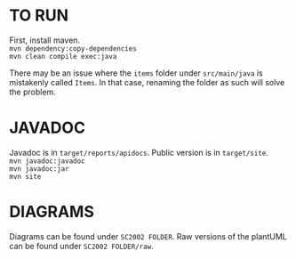 # TO RUN
First, install maven.  
`mvn dependency:copy-dependencies`  
`mvn clean compile exec:java`

There may be an issue where the `items` folder under `src/main/java` is mistakenly called `Items`. In that case, renaming the folder as such will solve the problem.

# JAVADOC
Javadoc is in `target/reports/apidocs`. Public version is in `target/site`.  
`mvn javadoc:javadoc`  
`mvn javadoc:jar`  
`mvn site`

# DIAGRAMS
Diagrams can be found under `SC2002 FOLDER`. Raw versions of the plantUML can be found under `SC2002 FOLDER/raw`.